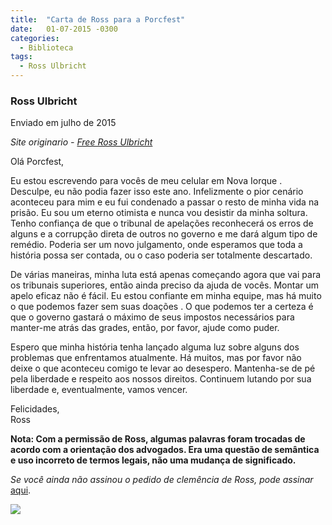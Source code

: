 ```yaml
---
title:  "Carta de Ross para a Porcfest"
date:   01-07-2015 -0300
categories:
  - Biblioteca
tags:
  - Ross Ulbricht
---
```



### Ross Ulbricht  


Enviado em julho de 2015


_Site originario - [Free Ross Ulbricht](https://freeross.org/porcfest-letter-2015/)_

Olá Porcfest,

Eu estou escrevendo para vocês de meu celular em Nova Iorque . Desculpe, eu não podia fazer isso este ano. Infelizmente o pior cenário aconteceu para mim e eu fui condenado a passar o resto de minha vida na prisão. Eu sou um eterno otimista e nunca vou desistir da minha soltura. Tenho confiança de que o tribunal de apelações reconhecerá os erros de alguns e a corrupção direta de outros no governo e me dará algum tipo de remédio. Poderia ser um novo julgamento, onde esperamos que toda a história possa ser contada, ou o caso poderia ser totalmente descartado.

De várias maneiras, minha luta está apenas começando agora que vai para os tribunais superiores, então ainda preciso da ajuda de vocês. Montar um apelo eficaz não é fácil. Eu estou confiante em minha equipe, mas há muito o que podemos fazer sem suas doações . O que podemos ter a certeza é que o governo gastará o máximo de seus impostos necessários para manter-me atrás das grades, então, por favor, ajude como puder.

Espero que minha história tenha lançado alguma luz sobre alguns dos problemas que enfrentamos atualmente. Há muitos, mas por favor não deixe o que aconteceu comigo te levar ao desespero. Mantenha-se de pé pela liberdade e respeito aos nossos direitos. Continuem lutando por sua liberdade e, eventualmente, vamos vencer.

Felicidades,  
Ross

**Nota: Com a permissão de Ross, algumas palavras foram trocadas de acordo com a orientação dos advogados. Era uma questão de semântica e uso incorreto de termos legais, não uma mudança de significado.**

_Se você ainda não assinou o pedido de clemência de Ross, pode assinar_ [aqui](https://www.change.org/p/freerosspetition-we-seek-potus-s-clemency-for-ross-ulbricht-serving-double-life-for-a-website-realdonaldtrump-free-ross).

![](../pages/img/Ross_porcfest2015.jpg)

